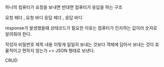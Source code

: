 하나의 컴퓨터가 요청을 보내면 반대편 컴퓨터가 응답을 하는 구조

요청 헤더 , 요청 바디
응답 헤더 , 응답 바디

response가 발생했을떄 상태코드가 필요한 이유는 컴퓨터가 인지하는 값이라 숫자로 알려줘야 한다.

작성자 비밀번호 제목 내용 이렇게 일일히 보내는 것보다 객체에 담아서 보내는 것이 효율적이고 편하지 않는가 => JSON 형태로 보낸다.

CRUD 

